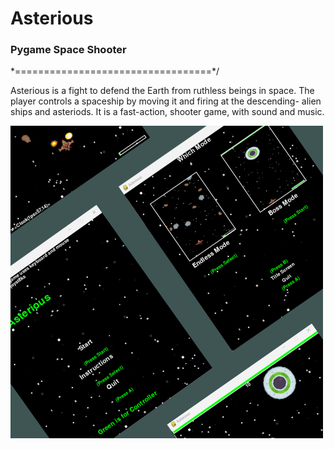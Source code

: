 # Asterious
### Pygame Space Shooter
 \*==================================*/

Asterious is a fight to defend the Earth from ruthless beings in space.
The player controls a spaceship by moving it and firing at the descending-
alien ships and asteriods. It is a fast-action, shooter game, with sound and music.

![Alt text](https://github.com/timkmitchell/Asterious/blob/main/asteriousgrid.png)
